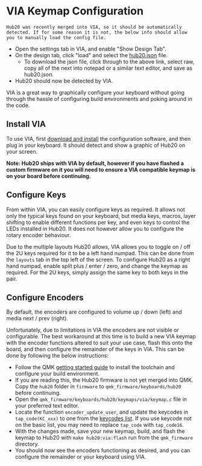 # VIA Keymap Configuration

`Hub20 was recently merged into VIA, so it should be automatically detected. If for some reason it is not, the below info should allow you to manually load the config file.`

- Open the settings tab in VIA, and enable "Show Design Tab".
- On the design tab, click "load" and select the [hub20.json](../software/via-hub20.json) file.
	- To download the json file, click through to the above link, select raw, copy all of the next into notepad or a similar text editor, and save as hub20.json.
- Hub20 should now be detected by VIA.

VIA is a great way to graphically configure your keyboard without going through the hassle of configuring build environments and poking around in the code.

## Install VIA

To use VIA, first [download and install](https://caniusevia.com/) the configuration software, and then plug in your keyboard. It should detect and show a graphic of Hub20 on your screen.

**Note: Hub20 ships with VIA by default, however if you have flashed a custom firmware on it you will need to ensure a VIA compatible keymap is on your board before continuing.**

## Configure Keys

From within VIA, you can easily configure keys as required. It allows not only the typical keys found on your keyboard, but media keys, macros, layer shifting to enable different functions per key, and even keys to control the LEDs installed in Hub20. It does not however allow you to configure the rotary encoder behaviour.

Due to the multiple layouts Hub20 allows, VIA allows you to toggle on / off the 2U keys required for it to be a left hand numpad. This can be done from the `layouts` tab in the top left of the screen. To configure Hub20 as a right hand numpad, enable split plus / enter / zero, and change the keymap as required. For the 2U keys, simply assign the same key to both keys in the pair.

## Configure Encoders

By default, the encoders are configured to volume up / down (left) and media next / prev (right).

Unfortunately, due to limitations in VIA the encoders are not visible or configurable. The best workaround at this time is to build a new VIA keymap with the encoder functions altered to suit your use case, flash this onto the board, and then configure the remainder of the keys in VIA. This can be done by following the below instructions:

- Follow the QMK [getting started guide](https://docs.qmk.fm/#/newbs_getting_started) to install the toolchain and configure your build environment.
- If you are reading this, the Hub20 firmware is not yet merged into QMK. Copy the `hub20` folder in `firmware` to `qmk_firmware/keyboards/hub20` before continuing.
- Open the `qmk_firmware/keyboards/hub20/keymaps/via/keymap.c` file in your preferred text editor.
- Locate the function `encoder_update_user`, and update the keycodes in `tap_code(KC_xxx)` to one from the [keycodes list](https://docs.qmk.fm/#/keycodes?id=basic-keycodes). If you use keycode not on the basic list, you may need to replace `tap_code` with `tap_code16`.
- With the changes made, save your new keymap, build, and flash the keymap to Hub20 with `make hub20:via:flash` run from the `qmk_firmware` directory.
- You should now see the encoders functioning as desired, and you can configure the remainder or your keyboard using VIA.
